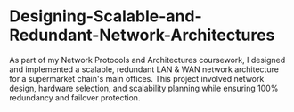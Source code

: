 # Designing-Scalable-and-Redundant-Network-Architectures
As part of my Network Protocols and Architectures coursework, I designed and implemented a scalable, redundant LAN & WAN network architecture for a supermarket chain's main offices. This project involved network design, hardware selection, and scalability planning while ensuring 100% redundancy and failover protection.

